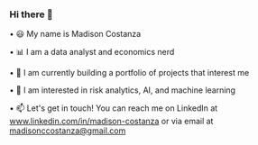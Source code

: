### Hi there 👋
 	
• 😃 My name is Madison Costanza

• 📊 I am a data analyst and economics nerd

• 🌱 I am currently building a portfolio of projects that interest me

• 🧠 I am interested in risk analytics, AI, and machine learning

• 📫 Let's get in touch! You can reach me on LinkedIn at www.linkedin.com/in/madison-costanza or via email at madisonccostanza@gmail.com
